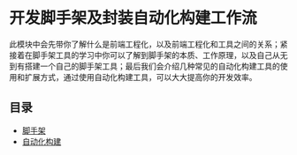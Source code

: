 # 开发脚手架及封装自动化构建工作流

此模块中会先带你了解什么是前端工程化，以及前端工程化和工具之间的关系；紧接着在脚手架工具的学习中你可以了解到脚手架的本质、工作原理，以及自己从无到有搭建一个自己的脚手架工具；最后我们会介绍几种常见的自动化构建工具的使用和扩展方式，通过使用自动化构建工具，可以大大提高你的开发效率。

## 目录

- [脚手架](w-004-cli)
- [自动化构建](w-001-auto-build)
